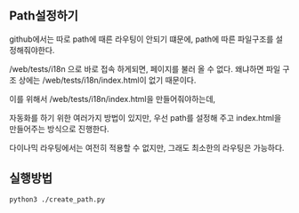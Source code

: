## Path설정하기
github에서는 따로 path에 때른 라우팅이 안되기 떄문에, path에 따른 파일구조를 설정해줘야한다.

/web/tests/i18n 으로 바로 접속 하게되면, 페이지를 불러 올 수 없다.
왜냐하면 파일 구조 상에는 /web/tests/i18n/index.html이 없기 때문이다.

이를 위해서 /web/tests/i18n/index.html을 만들어줘야하는데,

자동화를 하기 위한 여러가지 방법이 있지만, 우선 path를 설정해 주고 index.html을 만들어주는 방식으로 진행한다.

다이나믹 라우팅에서는 여전히 적용할 수 없지만, 그래도 최소한의 라우팅은 가능하다.

## 실행방법
```bash
python3 ./create_path.py
```
